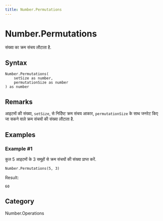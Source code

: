 ```yaml
---
title: Number.Permutations
---
```


# Number.Permutations


संख्या का क्रम संचय लौटाता है.


## Syntax

```powerquery
Number.Permutations(
    setSize as number,
    permutationSize as number
) as number
```


## Remarks

आइटमों की संख्या, <code>setSize</code>, से निर्दिष्ट क्रम संचय आकार, <code>permutationSize</code> के साथ जनरेट किए जा सकने वाले क्रम संचयों की संख्या लौटाता है.


## Examples

### Example #1 
कुल 5 आइटमों के 3 समूहों से क्रम संचयों की संख्या प्राप्त करें.
```powerquery
Number.Permutations(5, 3)
```

Result: 
```powerquery
60
```




## Category
Number.Operations
